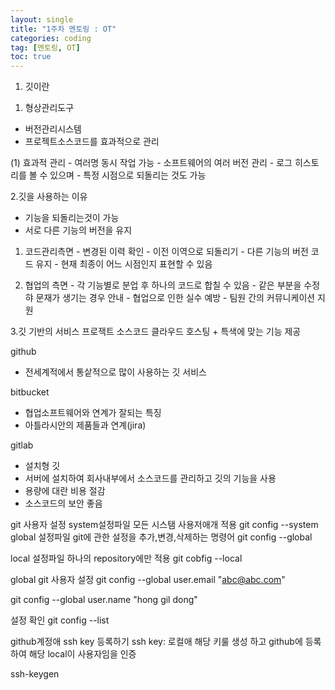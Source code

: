 ```yaml
---
layout: single
title: "1주차 멘토링 : OT"
categories: coding
tag: [멘토링, OT]
toc: true
---
```


1. 깃이란
1) 형상관리도구
  - 버전관리시스템
  - 프로젝트소스코드를 효과적으로 관리

  (1) 효과적 관리
    - 여러명 동시 작업 가능
    - 소프트웨어의 여러 버전 관리
    - 로그 히스토리를 볼 수 있으며
    - 특정 시점으로 되돌리는 것도 가능


2.깃을 사용하는 이유
 - 기능을 되돌리는것이 가능
 - 서로 다른 기능의 버전을 유지

  1) 코드관리측면
    - 변경된 이력 확인
    - 이전 이역으로 되돌리기
    -  다른 기능의 버전 코드 유지
    -  현재 최종이 어느 시점인지 표현할 수 있음

  2) 협업의 측면
    - 각 기능별로 분업 후 하나의 코드로 합칠 수 있음
    - 같은 부분을 수정햐 문재가 생기는 경우 안내
    - 협업으로 인한 실수 예방
    - 팀원 간의 커뮤니케이션 지원



3.깃 기반의 서비스
프로잭트 소스코드 클라우드 호스팅 + 특색에 맞는 기능 제공

github
 - 전세계적에서 통샅적으로 많이 사용하는 깃 서비스

bitbucket
 - 협업소프트웨어와 연계가 잘되는 특징
 - 아틀라시안의 제품들과 연계(jira)

gitlab
 - 설치형 깃
 - 서버에 설치하여 회사내부에서 소스코드를 관리하고 깃의 기능을 사용
 - 용량에 대란 비용 절감
 - 소스코드의 보안 좋음




git 사용자 설정
 system설정파일
  모든 시스탬 사용저애개 적용
  git config --system
 global 설정파일
  git에 관한 설정을 추가,변경,삭제하는 명령어
  git config --global

 local 설정파일
  하나의 repository에만 적용
  git cobfig --local

global git 사용자 설정
 git config --global user.email "abc@abc.com"

git config --global user.name
"hong gil dong"

설정 확인
git config --list


github계정애 ssh key 등록하기
 ssh key: 로컬애 해당 키룰 생성 하고 github에 등록하여 해당 local이 사용자임을 인증

ssh-keygen